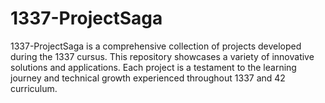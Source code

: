 # 1337-ProjectSaga
1337-ProjectSaga is a comprehensive collection of projects developed during the 1337 cursus. This repository showcases a variety of innovative solutions and applications. Each project is a testament to the learning journey and technical growth experienced throughout 1337 and 42 curriculum.

